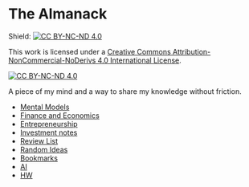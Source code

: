 # The Almanack

Shield: [![CC BY-NC-ND 4.0][cc-by-nc-nd-shield]][cc-by-nc-nd]

This work is licensed under a [Creative Commons Attribution-NonCommercial-NoDerivs 4.0 International
License][cc-by-nc-nd].

[![CC BY-NC-ND 4.0][cc-by-nc-nd-image]][cc-by-nc-nd]

[cc-by-nc-nd]: http://creativecommons.org/licenses/by-nc-nd/4.0/
[cc-by-nc-nd-image]: https://licensebuttons.net/l/by-nc-nd/4.0/88x31.png
[cc-by-nc-nd-shield]: https://img.shields.io/badge/License-CC%20BY--NC--ND%204.0-lightgrey.svg

A piece of my mind and a way to share my knowledge without friction.

- [Mental Models](./mental_models.md)
- [Finance and Economics](./finance.md)
- [Entrepreneurship](./entrepreneurship.md)
- [Investment notes](./investment_course.md)
- [Review List](./review_list.md)
- [Random Ideas](./ideas.md)
- [Bookmarks](./bookmarks.md)
- [AI](./ai.md)
- [HW](./hw.md)

